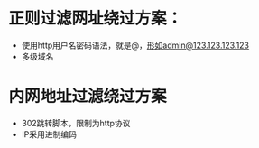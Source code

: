 # 正则过滤网址绕过方案：
- 使用http用户名密码语法，就是@，形如admin@123.123.123.123
- 多级域名
# 内网地址过滤绕过方案
- 302跳转脚本，限制为http协议
- IP采用进制编码